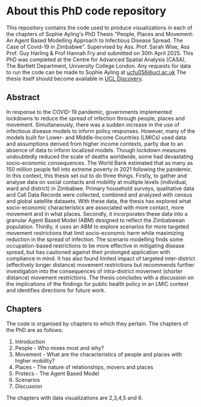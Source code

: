 # About this PhD code repository

This repository contains the code used to produce visualizations in each of the chapters of Sophie Ayling's PhD Thesis "People, Places and Movement: An Agent Based Modelling Approach to Infectious Disease Spread. The Case of Covid-19 in Zimbabwe". Supervised by Ass. Prof. Sarah Wise, Ass Prof. Guy Harling & Prof Hannah Fry and submitted on 30th April 2025. 
This PhD was completed at the Centre for Advanced Spatial Analysis (CASA), The Bartlett Department, University College London. 
Any requests for data to run the code can be made to Sophie Ayling at ucfu056@ucl.ac.uk
The thesis itself should become available in [UCL Discovery](https://discovery.ucl.ac.uk/view/theses/UCL_Thesis/).

## Abstract 

In response to the COVID-19 pandemic, governments implemented lockdowns to reduce the spread of infection through people, places and movement. Simultaneously, there was a sudden increase in the use of infectious disease models to inform policy responses. However, many of the models built for Lower- and Middle-Income Countries (LMICs) used data and assumptions derived from higher income contexts, partly due to an absence of data to inform localized models. Though lockdown measures undoubtedly reduced the scale of deaths worldwide, some had devastating socio-economic consequences. The World Bank estimated that as many as 150 million people fell into extreme poverty in 2021 following the pandemic.
In this context, this thesis set out to do three things. Firstly, to gather and analyse data on social contacts and mobility at multiple levels (individual, ward and district) in Zimbabwe. Primary household surveys, qualitative data and Call Data Records were collected, combined and analysed with census and global satellite datasets. With these data, the thesis has explored what socio-economic characteristics are associated with more contact, more movement and in what places. Secondly, it incorporates these data into a granular Agent Based Model (ABM) designed to reflect the Zimbabwean population. Thirdly, it uses an ABM to explore scenarios for more targeted movement restrictions that limit socio-economic harm while maximizing reduction in the spread of infection.
The scenario modelling finds some occupation-based restrictions to be more effective in mitigating disease spread, but has cautioned against their prolonged application with compliance in mind. It has also found limited impact of targeted inter-district (effectively longer distance) movement restrictions but recommends further investigation into the consequences of intra-district movement (shorter distance) movement restrictions. The thesis concludes with a discussion on the implications of the findings for public health policy in an LMIC context and identifies directions for future work.

## Chapters

The code is organised by chapters to which they pertain. The chapters of the PhD are as follows: 

1. Introduction
2. People - Who mixes most and why?
3. Movement - What are the characteristics of people and places with higher mobility?
4. Places - The nature of relationships, movers and places
5. Protecs - The Agent Based Model
6. Scenarios
7. Discussion

The chapters with data visualizations are 2,3,4,5 and 6.
